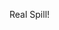 Real Spill!

<!---
Noirluhs/Noirluhs is a ✨ special ✨ repository because its `README.md` (this file) appears on your GitHub profile.
You can click the Preview link to take a look at your changes.
--->

